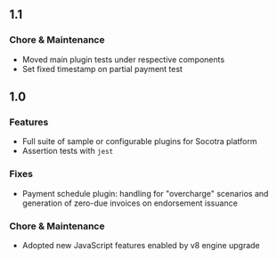 ## 1.1

### Chore & Maintenance
* Moved main plugin tests under respective components
* Set fixed timestamp on partial payment test

## 1.0

### Features
* Full suite of sample or configurable plugins for Socotra platform
* Assertion tests with `jest`

### Fixes
* Payment schedule plugin: handling for "overcharge" scenarios and generation of zero-due invoices on endorsement issuance

### Chore & Maintenance
* Adopted new JavaScript features enabled by v8 engine upgrade